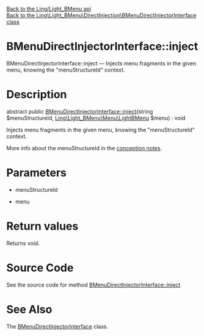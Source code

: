 [Back to the Ling/Light_BMenu api](https://github.com/lingtalfi/Light_BMenu/blob/master/doc/api/Ling/Light_BMenu.md)<br>
[Back to the Ling\Light_BMenu\DirectInjection\BMenuDirectInjectorInterface class](https://github.com/lingtalfi/Light_BMenu/blob/master/doc/api/Ling/Light_BMenu/DirectInjection/BMenuDirectInjectorInterface.md)


BMenuDirectInjectorInterface::inject
================



BMenuDirectInjectorInterface::inject — Injects menu fragments in the given menu, knowing the "menuStructureId" context.




Description
================


abstract public [BMenuDirectInjectorInterface::inject](https://github.com/lingtalfi/Light_BMenu/blob/master/doc/api/Ling/Light_BMenu/DirectInjection/BMenuDirectInjectorInterface/inject.md)(string $menuStructureId, [Ling\Light_BMenu\Menu\LightBMenu](https://github.com/lingtalfi/Light_BMenu/blob/master/doc/api/Ling/Light_BMenu/Menu/LightBMenu.md) $menu) : void




Injects menu fragments in the given menu, knowing the "menuStructureId" context.

More info about the menuStructureId in the [conception notes](https://github.com/lingtalfi/Light_BMenu/blob/master/doc/pages/conception-notes.md).




Parameters
================


- menuStructureId

    

- menu

    


Return values
================

Returns void.








Source Code
===========
See the source code for method [BMenuDirectInjectorInterface::inject](https://github.com/lingtalfi/Light_BMenu/blob/master/DirectInjection/BMenuDirectInjectorInterface.php#L24-L24)


See Also
================

The [BMenuDirectInjectorInterface](https://github.com/lingtalfi/Light_BMenu/blob/master/doc/api/Ling/Light_BMenu/DirectInjection/BMenuDirectInjectorInterface.md) class.



